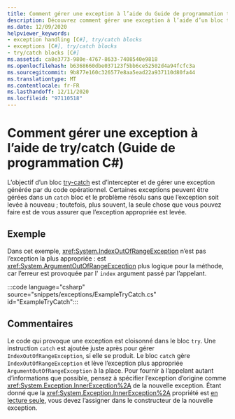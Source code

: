 ```yaml
---
title: Comment gérer une exception à l’aide du Guide de programmation try-catch-C#
description: Découvrez comment gérer une exception à l’aide d’un bloc try-catch. Consultez un exemple de code et affichez des ressources supplémentaires disponibles.
ms.date: 12/09/2020
helpviewer_keywords:
- exception handling [C#], try/catch blocks
- exceptions [C#], try/catch blocks
- try/catch blocks [C#]
ms.assetid: ca8e3773-980e-4767-8633-7408540e9818
ms.openlocfilehash: b6368660dbe037123f5bb6ce52502d4a94fcfc3a
ms.sourcegitcommit: 9b877e160c326577e8aa5ead22a937110d80fa44
ms.translationtype: MT
ms.contentlocale: fr-FR
ms.lasthandoff: 12/11/2020
ms.locfileid: "97110518"
---
```

# <a name="how-to-handle-an-exception-using-trycatch-c-programming-guide"></a>Comment gérer une exception à l’aide de try/catch (Guide de programmation C#)

L’objectif d’un bloc [try-catch](../../language-reference/keywords/try-catch.md) est d’intercepter et de gérer une exception générée par du code opérationnel. Certaines exceptions peuvent être gérées dans un `catch` bloc et le problème résolu sans que l’exception soit levée à nouveau ; toutefois, plus souvent, la seule chose que vous pouvez faire est de vous assurer que l’exception appropriée est levée.

## <a name="example"></a>Exemple

Dans cet exemple, <xref:System.IndexOutOfRangeException> n’est pas l’exception la plus appropriée : est <xref:System.ArgumentOutOfRangeException> plus logique pour la méthode, car l’erreur est provoquée par l' `index` argument passé par l’appelant.

:::code language="csharp" source="snippets/exceptions/ExampleTryCatch.cs" id="ExampleTryCatch":::

## <a name="comments"></a>Commentaires

Le code qui provoque une exception est cloisonné dans le bloc `try`. Une instruction `catch` est ajoutée juste après pour gérer `IndexOutOfRangeException`, si elle se produit. Le bloc `catch` gère `IndexOutOfRangeException` et lève l’exception plus appropriée `ArgumentOutOfRangeException` à la place. Pour fournir à l’appelant autant d’informations que possible, pensez à spécifier l’exception d’origine comme <xref:System.Exception.InnerException%2A> de la nouvelle exception. Étant donné que la <xref:System.Exception.InnerException%2A> propriété est [en lecture seule](../../properties.md#read-only), vous devez l’assigner dans le constructeur de la nouvelle exception.
